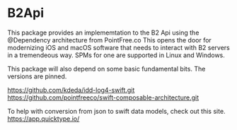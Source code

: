 # B2Api

This package provides an implememtation to the B2 Api using the @Dependency
architecture from PointFree.co
This opens the door for modernizing iOS and macOS software that needs to interact with 
B2 servers in a tremendeous way.
SPMs for one are supported in Linux and Windows.

This package will also depend on some basic fundamental bits.
The versions are pinned.

https://github.com/kdeda/idd-log4-swift.git
https://github.com/pointfreeco/swift-composable-architecture.git

To help with conversion from json to swift data models, check out this site.
https://app.quicktype.io/

